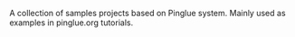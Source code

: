 A collection of samples projects based on Pinglue system. Mainly used as examples in pinglue.org tutorials.